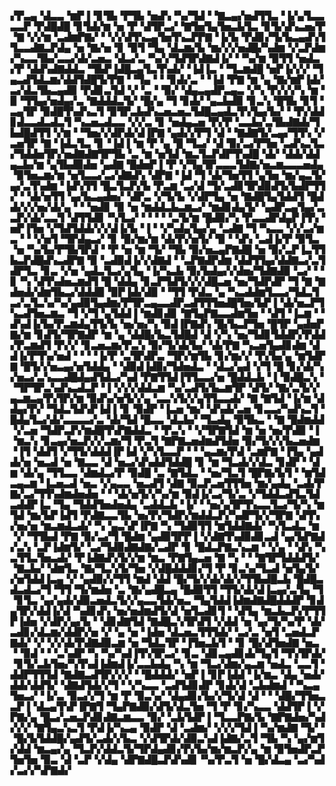 ▞▛▃▄▝▟▃▃▝▆▛▐▝▊▜▙▝▛▜▙▝▅▟▚▝▚▞▜▟▝▝▇▃▄▞▅▟▜▜▃▝▐▞▄▜▃▃▃▃▛▝▛▟█▟█▝▊▜▟▞▆▝▅▝▛▝▟▜▛▃▞▝▇▜▅▜▄▜▅▃▙▜▃▝▊▜▞▟▚▃▅▞▛▝▇▝▞▞▆▝▃▟▆▛▇▞▝▝▞▞▟▜▚▃▄▜▅▜▚▃▛▛▇▝▐▞▙▝▛▟▊▞▜▞▙▃▄▟▚▜▜▃▃▟▇▃▛▟▄▝▅▝▇▞▅▝▊▝▉▜▝▜▄▝▟▃▆▞▙▝▆▞▞▞▅▟█▞▚▟▆▝▞▃▛▟▆▞▚▃▃▜▙▞▃▃▞▟▞▃▅▃▝▟▃▞▃▝▚▞▞▜▟▜▛▟▇▟▐▞▝▝▚▞▆▝▉▜▜▝▅▟▃▞▛▝▟▟▚▟▇▟▟▃▝▜▙▛▐▟█▃▄▜▃▜▚▟▞▝▐▟▐▃▝▝▜▃▆▟█▝▅▛▐▞▞▞▝▜▄▃▟▜▟▃▆▞▟▟▜▟█▜▞▛▇▝▝▜▄▝▝▝▊▟▞▃▝▝▐▟▝▛▇▝▆▝▄▝▇▞▆▛▐▟▞▃▞▟▃▜▙▃▄▟▉▝▛▟▊▃▜▟▝▞▝▃▝▝▉▞▝▟▄▃▄▟▛▃▄▃▝▞▚▝▛▞▞▞▚▝▆▝▉▝▜▜▄▞▅▟▄▞▃▝▇▟▟▟▃▜▞▝█▞▄▝▜▝▊▟▞▝▄▃▙▟▉▝▊▃▚▝█▜▙▝▊▜▝▃▄▜▛▝▉▟█▜▚▟▚▃▜▝▉▜▛▃▙▟▚▃▅▃▅▃▜▟█▃▄▟▃▜▚▜▄▞▙▞▝▝▛▞▟▟▊▟▃▃▟▃▟▃▜▝▚▃▅▃▟▃▃▝▞▞▃▝▊▝▅▟▄▃▅▝▛▞▛▝▃▃▙▞▃▜▙▟▇▟▞▜▙▟█▟▜▜▝▞▆▝▝▜▅▞▞▟▛▟▞▟▐▛▇▝▄▟▞▞▛▜▝▟▝▝▇▟▇▜▞▃▄▞▜▜▚▝▞▃▅▜▛▝▇▝▐▟▃▜▃▝▊▝▐▟▐▝▆▝▛▝▄▝█▝▜▃▞▝▟▝▉▞▃▞▛▜▅▝▃▟▚▃▜▃▞▜▟▟▅▜▛▞▅▟▇▟▇▜▛▜▙▝▃▝▆▝▅▜▟▝▆▃▜▃▛▟▛▜▚▟█▝▟▞▝▟▟▞▟▟▄▃▙▞▆▝▄▜▙▟▉▟▅▝▄▟▇▝█▟▅▛▐▝▛▝▞▜▄▜▛▃▃▃▜▟▇▞▅▃▆▃▃▃▅▟▄▝▉▜▅▃▆▞▆▝▅▜▃▃▞▃▞▟▇▟▚▝▟▛▇▝▐▟▝▜▝▟▞▜▅▜▜▝▄▜▅▝▆▞▄▃▜▞▄▞▃▜▚▟▆▝▐▟▚▜▜▝█▃▜▃▛▞▙▝▛▃▆▝▃▞▟▝▜▞▃▟▊▜▛▟▉▟▜▞▙▟▛▜▜▞▝▝▟▞▅▜▜▝▄▞▙▃▄▟▅▞▝▟▛▃▝▞▜▞▙▝▞▟▛▜▄▝▅▝▇▟█▜▄▜▟▟▜▝█▟▟▞▞▞▅▞▟▞▄▝▝▝▅▟▊▝▉▝▅▝▆▟▟▃▙▃▆▃▞▝▆▟▊▟▄▜▞▝▄▟▛▃▄▜▄▞▃▃▛▞▟▞▃▃▜▝▟▜▜▟▊▝▚▜▃▞▝▝▝▝▝▃▜▞▆▝█▟▉▞▚▝▛▃▃▟▛▟▄▛▐▜▚▝▅▛▐▜▅▝▞▜▟▜▟▟▞▞▞▟▐▞▙▝▐▝▝▞▚▟▄▜▄▞▄▝▃▟▇▝▜▝▚▃▃▝▞▞▃▞▆▃▝▝▝▞▅▜▝▜▛▟▄▃▞▝▊▝▉▞▆▞▆▝▟▞▛▞▅▜▞▝▉▝▝▟▚▝▃▟▐▞▛▝▉▜▃▝▅▝▚▞▙▞▛▜▙▜▛▟▝▝▛▝▅▝▆▝▜▞▝▜▙▝▉▞▅▃▄▛▇▟█▝▅▝▉▞▃▛▐▃▜▜▙▃▛▟█▟▚▃▟▛▇▝▉▝▃▟▉▟▐▞▞▟▇▟▝▝▃▛▇▟▛▟▆▝▟▟▜▜▄▞▟▟▇▃▞▃▜▟▛▜▃▝▊▃▝▞▅▝▄▟▃▜▃▞▄▜▄▝▐▞▚▃▙▝▉▞▙▟▄▞▞▟▅▞▜▟▇▟▉▝▃▞▝▝▊▝▚▝▟▜▚▟▅▃▆▟▜▝█▝▟▟▄▝▊▃▛▜▟▜▞▞▞▟█▃▅▝▅▞▜▟▛▟▛▝▜▝▇▝▇▟▅▟▞▟▆▜▙▃▞▟▟▟▉▝▉▛▐▟▞▟▉▝▝▜▜▝▛▟▃▝▄▝▚▃▟▟▆▜▃▃▞▜▟▃▜▃▞▃▜▃▚▞▚▞▄▟▉▜▄▟▆▞▛▜▛▃▄▃▃▟▛▃▟▜▜▜▅▟█▜▅▞▙▛▐▝▟▞▅▃▛▜▚▃▟▜▅▃▆▃▝▜▝▞▜▝▄▜▟▟▐▝▆▟▊▟▊▝▇▜▄▛▇▃▃▟▆▜▅▝▝▟▜▝▐▃▆▝▝▟▚▟▐▞▙▞▛▃▆▟▄▜▜▞▙▝▅▞▅▞▚▝▉▟▐▛▇▟▚▝█▞▙▃▛▜▅▝█▜▛▝▄▟▅▛▇▞▆▝▊▟▜▞▜▛▇▟▛▝▆▝▄▝▟▟█▞▙▃▜▟█▟▝▟▝▞▚▝▅▞▜▟▊▜▟▟▛▞▛▟▟▞▛▃▆▟▜▝▛▞▞▝▊▃▅▃▆▞▛▃▚▝▉▞▜▞▟▞▙▞▝▟▞▛▇▝▚▃▅▜▄▟▊▟▆▝▟▟▐▞▛▜▚▞▅▟▝▝▝▝▐▞▛▝▃▜▛▟▛▃▝▜▛▞▆▜▙▝▊▞▆▞▞▝▛▞▙▞▄▝▆▜▟▛▇▝█▜▞▞▅▃▄▞▅▜▟▟▄▝▝▟▉▟▐▟▉▞▜▟▅▟▃▝▝▟▃▞▄▟▝▞▜▝█▝▊▞▟▞▚▞▅▃▞▃▚▃▃▟█▟▄▟▜▟▃▞▚▟▝▛▇▜▜▟▐▜▜▃▃▞▅▝█▟▟▃▙▝▐▝▉▟█▃▚▝▝▜▛▜▛▃▚▟▚▃▟▃▛▝▐▝▞▞▞▟▟▃▆▝▚▞▃▟▜▞▙▃▆▜▛▝▟▜▞▝▇▞▃▜▞▞▄▃▆▃▄▜▚▜▛▞▆▝▉▟▚▞▅▜▞▞▄▝▃▃▚▜▞▞▄▜▜▃▃▟▞▝▇▝▇▜▟▝▐▞▆▝▟▟▄▞▛▞▝▜▟▃▜▟▚▛▐▟▐▝▊▝▉▟▛▝▐▃▅▝▆▞▝▟▚▟▞▃▅▝▊▃▃▞▚▟▚▃▜▝█▟▄▜▃▞▟▞▃▃▃▃▞▃▝▟▞▜▟▝█▃▃▝▟▃▙▞▝▜▃▟▄▝▉▜▙▃▝▝▇▝█▟▆▟▟▝▞▃▅▝▜▟▛▃▛▞▆▟█▜▚▛▇▟▟▃▝▝▛▃▚▝▝▞▜▛▇▜▟▝▆▝▅▝▅▞▛▟▉▝▐▝▆▃▚▝▊▃▄▞▅▃▛▞▞▃▆▞▜▝▛▃▜▝▇▛▇▃▅▟▆▟▜▟▅▝▉▞▜▞▞▞▙▃▅▟▆▝▐▜▝▟▟▜▝▞▜▜▞▟▟▟▐▛▐▟▝▞▚▜▃▃▛▝▝▝▄▃▆▞▛▟▝▃▆▛▇▝▐▜▄▝▄▟▟▞▅▝▅▃▟▝▅▝▇▃▃▝▟▝▅▃▞▟▚▟▟▜▟▟█▝▊▝▆▝▜▃▟▞▞▟▃▝▊▟▛▝▝▟▆▝▟▞▄▝▜▜▃▃▝▟▆▟▃▞▛▝▉▟█▝▃▝▇▜▟▃▝▝▅▞▜▃▜▝█▛▇▞▙▜▝▝▆▜▟▃▄▃▆▝▐▃▅▃▟▝▅▃▝▞▄▃▃▝▅▃▟▜▝▟▇▝▉▃▛▃▅▜▜▜▅▝▆▞▄▟▄▝▃▟▞▛▇▞▃▞▜▜▚▟▆▟▅▟▅▝▝▝▟▞▅▜▞▞▚▞▆▝▉▟▐▞▃▞▜▞▃▝▞▜▟▟▃▟▜▃▜▟▃▟▟▛▐▃▝▜▄▝▜▟▟▜▅▟▅▟▄▝▃▟▟▃▙▝▐▞▝▝▅▞▄▜▛▜▚▃▃▜▃▞▜▞▚▝▆▜▟▝▆▞▙▛▐▟▜▝▛▟▇▃▃▜▙▝▅▞▛▞▜▟▛▞▆▟▟▃▛▞▚▟▛▜▞▞▜▛▇▝▟▜▚▞▅▞▅▝▆▃▆▟▃▟▞▝▚▝▄▃▚▛▐▛▇▝▚▝▜▟▉▜▜▝▆▜▟▟▇▟▞▝▚▜▃▟▃▝▆▝▞▝▜▜▙▟▝▛▇▝▉▞▃▞▜▝█▟▆▝▄▟▉▜▛▛▐▝▞▟▇▜▚▟▉▟▊▃▟▝▄▞▙▛▇▟▞▃▚▝▃▛▐▟▆▜▞▝▃▞▜▟▉▟▇▟▇▞▃▟▛▝▊▝█▟▃▛▇▃▚▃▆▝▝▞▄▝▝▟▚▝▚▃▜▜▃▜▅▃▟▞▝▛▐▟▇▟▚▜▞▞▆▝▆▃▝▛▇▜▄▃▅▝▇▝▚▝▝▝▇▜▛▜▟▟▟▜▞▝▇▃▙▞▝▟▆▜▃▝▇▞▜▃▚▜▞▜▅▝▞▟█▟▟▟▊▞▜▝▛▝▊▃▚▞▜▃▟▝▅▜▄▜▞▞▅▜▟▟▐▃▄▝▞▝▄▟▉▞▞▜▜▝▆▟▝▟▟▝█▞▜▞▞▟▞▟▞▞▜▜▙▟█▃▙▝█▟█▃▟▃▟▃▞▜▝▜▜▝▜▞▆▟▅▝▃▝▇▞▄▟█▃▄▝█▟▉▜▜▝▜▜▞▟▞▟▐▃▄▞▃▜▄▝▜▝▊▜▃▝▄▞▄▟▞▟▉▃▅▟▃▜▞▞▄▃▃▜▟▞▅▃▝▜▄▜▟▟▐▟▆▟▇▟█▟▟▟▛▝▊▟▄▜▛▞▟▟▐▞▟▝▚▟▊▟▚▝▅▞▅▟▆▟▜▞▟▝▅▜▃▟▊▜▝▝▟▜▄▝▆▃▙▃▛▞▛▜▜▛▐▟▅▝▞▟▛▞▄▞▙▝▝▟▊▟▇▜▟▝▇▟█▃▚▜▛▟▜▝▞▟▟▝▅▝▄▞▜▞▚▞▛▝▟▞▃▟▊▞▟▃▆▞▟▟▛▞▅▝▞▝▄▝▅▝▐▟▅▝▟▃▅▃▜▜▜▟▞▝▃▞▃▝▅▜▝▃▅▟▃▛▇▟▞▝▞▝▞▞▟▞▛▟▇▟▉▃▆▝▅▝▜▟▃▜▛▝▐▜▅▃▙▜▝▝▊▝█▞▟▜▅▟▇▝▅▃▝▝▉▟▝▝▝▃▚▟▛▝▚▝▚▞▚▟▐▜▚▜▛▃▞▝▊▃▝▟▊▃▄▟▊▟▞▜▄▜▝▜▚▜▛▟▞▝▊▜▞▃▙▜▅▞▚▜▚▟▐▟▆▟▐▞▃▃▙▟▄▝▚▝▆▝▜▃▞▟▆▞▄▃▆▝▅▟▃▝▃▃▜▝▟▟▛▜▜▜▟▝▇▟▇▃▟▜▛▞▞▞▝▝█▟▟▟▞▝▅▛▐▝▊▛▐▟▟▝▐▞▆▃▝▟▄▝▅▟▞▟▟▞▟▟▜▞▝▟▇▟▜▟▞▞▜▝▝▞▚▃▃▝▃▟▜▟▊▟▛▝▊▟▞▟▝▃▙▟▆▟▝▝▚▃▄▜▅▃▞▝▐▞▃▝▉▃▞▞▜▝▆▝▛▝▉▃▚▞▝▟▄▟▊▞▙▞▞▜▞▟▝▟▝▝▝▟█▞▜▜▅▃▃▛▐▝▟▃▄▜▚▛▐▛▇▜▝▜▄▛▇▟▉▞▟▜▞▟▃▜▅▝▜▝▛▝▊▞▚▃▃▝▟▟▜▛▐▝▞▛▇▞▄▝█▃▞▃▅▃▛▟▊▟▇▃▆▃▃▝▉▞▝▃▙▜▟▛▐▝▜▃▃▛▇▞▙▝▇▛▇▟▅▞▚▟▞▞▞▝▇▜▄▃▚▃▜▝▛▟▐▞▚▃▄▝▉▟▛▝▟▝▃▟▆▞▝▞▞▞▜▟▐▝▚▞▆▟▇▝▜▞▝▝█▞▙▜▟▟█▞▄▟▜▞▃▟▞▞▙▃▝▞▟▜▛▟▞▟▉▃▚▟▐▟▇▞▃▜▝▜▙▝▚▝▄▞▆▜▞▟▟▝▆▃▄▞▄▝▜▃▛▞▟▟▃▜▞▜▛▟▄▟▊▞▛▞▙▞▆▞▆▃▛▞▄▝▆▝▉▜▅▟▛▃▛▜▅▜▅▝▉▃▝▟▝▃▛▝▞▟▄▝▟▛▇▟█▃▛▟▚▟▊▝▚▞▛▃▜▝▅▝█▞▟▃▄▝▃▞▚▟▞▃▞▞▚▛▇▟▞
